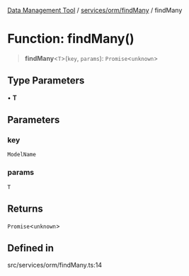 [Data Management Tool](../../../../index.md) / [services/orm/findMany](../index.md) / findMany

# Function: findMany()

> **findMany**\<`T`\>(`key`, `params`): `Promise`\<`unknown`\>

## Type Parameters

• **T**

## Parameters

### key

`ModelName`

### params

`T`

## Returns

`Promise`\<`unknown`\>

## Defined in

src/services/orm/findMany.ts:14
